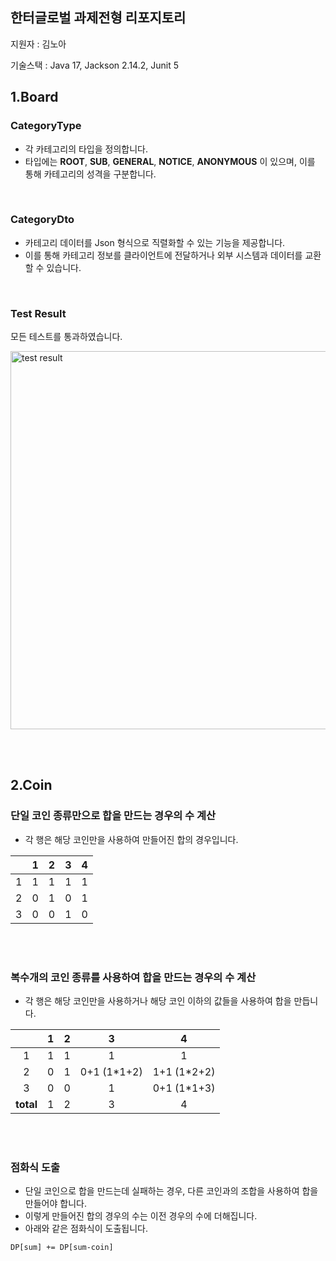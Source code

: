 ## 한터글로벌 과제전형 리포지토리
지원자 : 김노아

기술스택 : Java 17, Jackson 2.14.2, Junit 5
<br/>

## 1.Board

### CategoryType
- 각 카테고리의 타입을 정의합니다.
- 타입에는 **ROOT**, **SUB**, **GENERAL**, **NOTICE**, **ANONYMOUS** 이 있으며, 이를 통해 카테고리의 성격을 구분합니다.

<br/>

### CategoryDto 
- 카테고리 데이터를  Json 형식으로 직렬화할 수 있는 기능을 제공합니다.
- 이를 통해 카테고리 정보를 클라이언트에 전달하거나 외부 시스템과 데이터를 교환할 수 있습니다.

<br/>

### Test Result 
모든 테스트를 통과하였습니다. 

<img width="605" alt="test result" src="https://github.com/noah0504789/hanteoglobal-assignment/assets/58963724/e5ccf511-289e-47fc-8f36-ad8963d1fc3a">

<br/><br/>

## 2.Coin

### 단일 코인 종류만으로 합을 만드는 경우의 수 계산
- 각 행은 해당 코인만을 사용하여 만들어진 합의 경우입니다.

|           | 1      | 2      | 3      | 4      |
|-----------|--------|--------|--------|--------|
| 1         | 1      | 1      | 1      | 1      |
| 2         | 0      | 1      | 0      | 1      |
| 3         | 0      | 0      | 1      | 0      |

<br/><br/>

### 복수개의 코인 종류를 사용하여 합을 만드는 경우의 수 계산
- 각 행은 해당 코인만을 사용하거나 해당 코인 이하의 값들을 사용하여 합을 만듭니다.

|             | 1 | 2 |      3      |      4      |
|:-----------:|---|---|:-----------:|:-----------:|
|      1      | 1 | 1 |      1      |      1      |
|      2      | 0 | 1 | 0+1 (1*1+2) | 1+1 (1*2+2) |
|      3      | 0 | 0 |      1      | 0+1 (1*1+3) |
|  **total**  | 1 | 2 |      3      |      4      |

<br/><br/>

### 점화식 도출
- 단일 코인으로 합을 만드는데 실패하는 경우, 다른 코인과의 조합을 사용하여 합을 만들어야 합니다. <br>
- 이렇게 만들어진 합의 경우의 수는 이전 경우의 수에 더해집니다. <br>
- 아래와 같은 점화식이 도출됩니다.

```DP[sum] += DP[sum-coin]```
